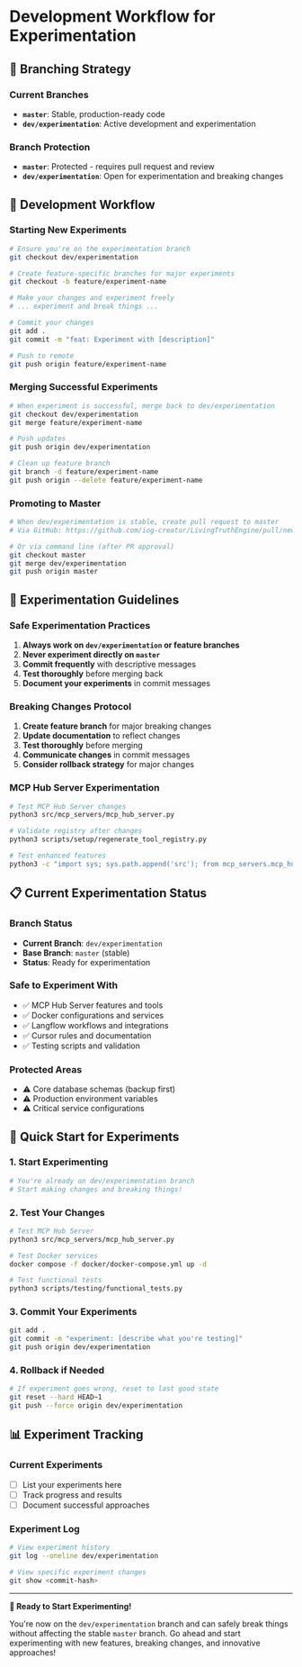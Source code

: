 # Development Workflow for Experimentation

## 🎯 **Branching Strategy**

### **Current Branches**
- **`master`**: Stable, production-ready code
- **`dev/experimentation`**: Active development and experimentation

### **Branch Protection**
- **`master`**: Protected - requires pull request and review
- **`dev/experimentation`**: Open for experimentation and breaking changes

## 🔄 **Development Workflow**

### **Starting New Experiments**
```bash
# Ensure you're on the experimentation branch
git checkout dev/experimentation

# Create feature-specific branches for major experiments
git checkout -b feature/experiment-name

# Make your changes and experiment freely
# ... experiment and break things ...

# Commit your changes
git add .
git commit -m "feat: Experiment with [description]"

# Push to remote
git push origin feature/experiment-name
```

### **Merging Successful Experiments**
```bash
# When experiment is successful, merge back to dev/experimentation
git checkout dev/experimentation
git merge feature/experiment-name

# Push updates
git push origin dev/experimentation

# Clean up feature branch
git branch -d feature/experiment-name
git push origin --delete feature/experiment-name
```

### **Promoting to Master**
```bash
# When dev/experimentation is stable, create pull request to master
# Via GitHub: https://github.com/iog-creator/LivingTruthEngine/pull/new/dev/experimentation

# Or via command line (after PR approval)
git checkout master
git merge dev/experimentation
git push origin master
```

## 🧪 **Experimentation Guidelines**

### **Safe Experimentation Practices**
1. **Always work on `dev/experimentation` or feature branches**
2. **Never experiment directly on `master`**
3. **Commit frequently** with descriptive messages
4. **Test thoroughly** before merging back
5. **Document your experiments** in commit messages

### **Breaking Changes Protocol**
1. **Create feature branch** for major breaking changes
2. **Update documentation** to reflect changes
3. **Test thoroughly** before merging
4. **Communicate changes** in commit messages
5. **Consider rollback strategy** for major changes

### **MCP Hub Server Experimentation**
```bash
# Test MCP Hub Server changes
python3 src/mcp_servers/mcp_hub_server.py

# Validate registry after changes
python3 scripts/setup/regenerate_tool_registry.py

# Test enhanced features
python3 -c "import sys; sys.path.append('src'); from mcp_servers.mcp_hub_server import MCPHubServer; server = MCPHubServer(); print('✅ Server loaded successfully')"
```

## 📋 **Current Experimentation Status**

### **Branch Status**
- **Current Branch**: `dev/experimentation`
- **Base Branch**: `master` (stable)
- **Status**: Ready for experimentation

### **Safe to Experiment With**
- ✅ MCP Hub Server features and tools
- ✅ Docker configurations and services
- ✅ Langflow workflows and integrations
- ✅ Cursor rules and documentation
- ✅ Testing scripts and validation

### **Protected Areas**
- ⚠️ Core database schemas (backup first)
- ⚠️ Production environment variables
- ⚠️ Critical service configurations

## 🚀 **Quick Start for Experiments**

### **1. Start Experimenting**
```bash
# You're already on dev/experimentation branch
# Start making changes and breaking things!
```

### **2. Test Your Changes**
```bash
# Test MCP Hub Server
python3 src/mcp_servers/mcp_hub_server.py

# Test Docker services
docker compose -f docker/docker-compose.yml up -d

# Test functional tests
python3 scripts/testing/functional_tests.py
```

### **3. Commit Your Experiments**
```bash
git add .
git commit -m "experiment: [describe what you're testing]"
git push origin dev/experimentation
```

### **4. Rollback if Needed**
```bash
# If experiment goes wrong, reset to last good state
git reset --hard HEAD~1
git push --force origin dev/experimentation
```

## 📊 **Experiment Tracking**

### **Current Experiments**
- [ ] List your experiments here
- [ ] Track progress and results
- [ ] Document successful approaches

### **Experiment Log**
```bash
# View experiment history
git log --oneline dev/experimentation

# View specific experiment changes
git show <commit-hash>
```

---

**🎯 Ready to Start Experimenting!**

You're now on the `dev/experimentation` branch and can safely break things without affecting the stable `master` branch. Go ahead and start experimenting with new features, breaking changes, and innovative approaches! 